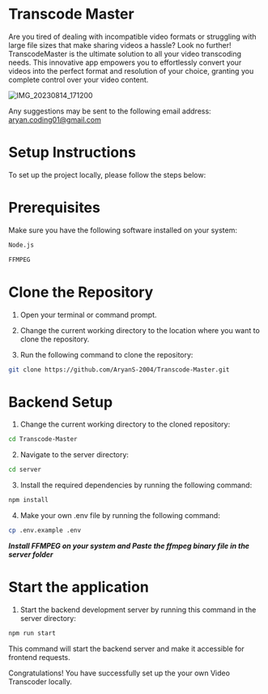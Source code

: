 # Transcode Master


Are you tired of dealing with incompatible video formats or struggling with large file sizes that make sharing videos a hassle? Look no further! TranscodeMaster is the ultimate solution to all your video transcoding needs. This innovative app empowers you to effortlessly convert your videos into the perfect format and resolution of your choice, granting you complete control over your video content.


![IMG_20230814_171200](https://github.com/AryanS-2004/Transcode-Master/assets/102866440/a1bd759e-aefe-4c5e-9d35-da56be4bb69f)




Any suggestions may be sent to the following email address: aryan.coding01@gmail.com


# Setup Instructions

To set up the project locally, please follow the steps below:

# Prerequisites
Make sure you have the following software installed on your system:

```bash
Node.js   
```
```bash
FFMPEG
```

# Clone the Repository
1. Open your terminal or command prompt.
   
   
2. Change the current working directory to the location where you want to clone the repository.


3. Run the following command to clone the repository:  
```bash
git clone https://github.com/AryanS-2004/Transcode-Master.git
```

# Backend Setup
1. Change the current working directory to the cloned repository:  
```bash
cd Transcode-Master
```

2. Navigate to the server directory:  
```bash
cd server
```

3. Install the required dependencies by running the following command:
```bash  
npm install
```

4. Make your own .env file by running the following command:
```bash  
cp .env.example .env
```

***Install FFMPEG on your system and Paste the ffmpeg binary file in the server folder***

# Start the application

1. Start the backend development server  by running this command in the server directory:
```bash  
npm run start
```
This command will start the backend server and make it accessible for frontend requests.

Congratulations! You have successfully set up the your own Video Transcoder locally.
